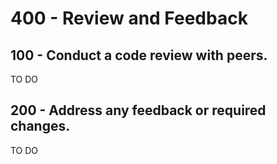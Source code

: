 # 400 - Review and Feedback

## 100 - Conduct a code review with peers.

TO DO

## 200 - Address any feedback or required changes.

TO DO
